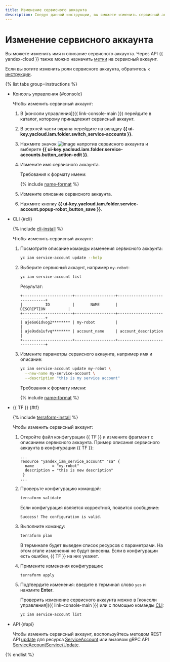 ```yaml
---
title: Изменение сервисного аккаунта
description: Следуя данной инструкции, вы сможете изменить сервисный аккаунт.
---
```


# Изменение сервисного аккаунта

Вы можете изменить имя и описание сервисного аккаунта. Через API {{ yandex-cloud }} также можно назначить [метки](../../../resource-manager/concepts/labels.md) на сервисный аккаунт.

Если вы хотите изменить роли сервисного аккаунта, обратитесь к [инструкции](assign-role-for-sa.md).

{% list tabs group=instructions %}

- Консоль управления {#console}

  Чтобы изменить сервисный аккаунт:

  1. В [консоли управления]({{ link-console-main }}) перейдите в каталог, которому принадлежит сервисный аккаунт.
  1. В верхней части экрана перейдите на вкладку **{{ ui-key.yacloud.iam.folder.switch_service-accounts }}**.
  1. Нажмите значок ![image](../../../_assets/console-icons/ellipsis.svg) напротив сервисного аккаунта и выберите **{{ ui-key.yacloud.iam.folder.service-accounts.button_action-edit }}**.
  1. Измените имя сервисного аккаунта.

     Требования к формату имени:
      
     {% include [name-format](../../../_includes/name-format.md) %}

  1. Измените описание сервисного аккаунта.
  1. Нажмите кнопку **{{ ui-key.yacloud.iam.folder.service-account.popup-robot_button_save }}**.

- CLI {#cli}

  {% include [cli-install](../../../_includes/cli-install.md) %}

  Чтобы изменить сервисный аккаунт:

  1. Посмотрите описание команды изменения сервисного аккаунта:

      ```bash
      yc iam service-account update --help
      ```

  1. Выберите сервисный аккаунт, например `my-robot`:

      ```bash
      yc iam service-account list
      ```
      
      Результат:

      ```text
      +----------------------+------------------+-------------------------------+
      |          ID          |       NAME       |          DESCRIPTION          |
      +----------------------+------------------+-------------------------------+
      | aje6o61dvog2******** | my-robot         |                               |
      | aje9sda1ufvq******** | account_name     | account_description           |
      +----------------------+------------------+-------------------------------+
      ```

  1. Измените параметры сервисного аккаунта, например имя и описание:

      ```bash
      yc iam service-account update my-robot \
        --new-name my-service-account \
        --description "this is my service account"
      ```
      
      Требования к формату имени:
      
      {% include [name-format](../../../_includes/name-format.md) %}

- {{ TF }} {#tf}

  {% include [terraform-install](../../../_includes/terraform-install.md) %}

  Чтобы изменить сервисный аккаунт:

  1. Откройте файл конфигурации {{ TF }} и измените фрагмент с описанием сервисного аккаунта.
     Пример описания сервисного аккаунта в конфигурации {{ TF }}:

     ```hcl
     ...
     resource "yandex_iam_service_account" "sa" {
       name        = "my-robot"
       description = "this is new description"
      }
     ...
     ```
  1. Проверьте конфигурацию командой:
     ```bash
     terraform validate
     ```
     
     Если конфигурация является корректной, появится сообщение:
     
     ```text
     Success! The configuration is valid.
     ```

  1. Выполните команду:
     ```bash
     terraform plan
     ```
  
     В терминале будет выведен список ресурсов с параметрами. На этом этапе изменения не будут внесены. Если в конфигурации есть ошибки, {{ TF }} на них укажет.

  1. Примените изменения конфигурации:
     ```bash
     terraform apply
     ```
     
  1. Подтвердите изменения: введите в терминал слово `yes` и нажмите **Enter**.

     Проверить изменение сервисного аккаунта можно в [консоли управления]({{ link-console-main }}) или с помощью команды [CLI](../../../cli/quickstart.md):

     ```bash
     yc iam service-account list
     ```

- API {#api}

  Чтобы изменить сервисный аккаунт, воспользуйтесь методом REST API [update](../../api-ref/ServiceAccount/update.md) для ресурса [ServiceAccount](../../api-ref/ServiceAccount/index.md) или вызовом gRPC API [ServiceAccountService/Update](../../api-ref/grpc/service_account_service.md#Update).

{% endlist %}
